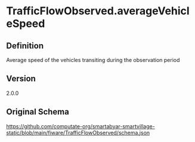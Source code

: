 # TrafficFlowObserved.averageVehicleSpeed

## Definition
Average speed of the vehicles transiting during the observation period

## Version
2.0.0

## Original Schema
https://github.com/computate-org/smartabyar-smartvillage-static/blob/main/fiware/TrafficFlowObserved/schema.json
